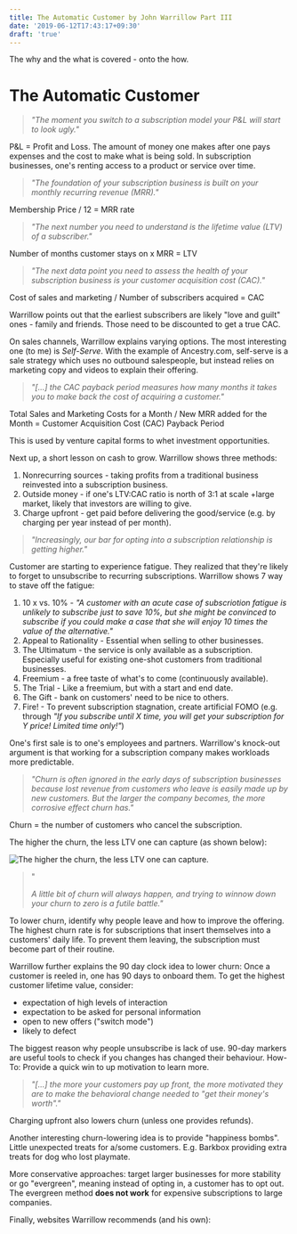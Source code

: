 ```yaml
---
title: The Automatic Customer by John Warrillow Part III
date: '2019-06-12T17:43:17+09:30'
draft: 'true'
---
```

The why and the what is covered - onto the how.

# The Automatic Customer

> _"The moment you switch to a subscription model your P&L will start to look ugly."_

P&L = Profit and Loss. The amount of money one makes after one pays expenses and the cost to make what is being sold. In subscription businesses, one's renting access to a product or service over time.

> _"The foundation of your subscription business is built on your monthly recurring revenue (MRR)."_

Membership Price / 12 = MRR rate

> _"The next number you need to understand is the lifetime value (LTV) of a subscriber."_

Number of months customer stays on x MRR = LTV

> _"The next data point you need to assess the health of your subscription business is your customer acquisition cost (CAC)."_

Cost of sales and marketing / Number of subscribers acquired = CAC

Warrillow points out that the earliest subscribers are likely "love and guilt" ones - family and friends. Those need to be discounted to get a true CAC.

On sales channels, Warrillow explains varying options. The most interesting one (to me) is _Self-Serve_. With the example of Ancestry.com, self-serve is a sale strategy which uses no outbound salespeople, but instead  relies on marketing copy and videos to explain their offering.

> _"\[...] the CAC payback period measures how many months it takes you to make back the cost of acquiring a customer."_

 Total Sales and Marketing Costs for a Month / New MRR added for the Month = Customer Acquisition Cost (CAC) Payback Period

This is used by venture capital forms to whet investment opportunities.

Next up, a short lesson on cash to grow. Warrillow shows three methods:

1. Nonrecurring sources - taking profits from a traditional business reinvested into a subscription business.
2. Outside money - if one's LTV:CAC ratio is north of 3:1 at scale +large market, likely that investors are willing to give.
3. Charge upfront - get paid before delivering the good/service (e.g. by charging per year instead of per month).

> _"Increasingly, our bar for opting into a subscription relationship is getting higher."_

Customer are starting to experience fatigue. They realized that they're likely to forget to unsubscribe to recurring subscriptions. Warrillow shows 7 way to stave off the fatigue:

1. 10 x vs. 10% - _"A customer with an acute case of subscriotion fatigue is unlikely to subscribe just to save 10%, but she might be convinced to subscribe if you could make a case that she will enjoy 10 times the value of the alternative."_
2. Appeal to Rationality - Essential when selling to other businesses.
3. The Ultimatum - the service is only available as a subscription. Especially useful for existing one-shot customers from traditional businesses.
4. Freemium - a free taste of what's to come (continuously available).
5. The Trial - Like a freemium, but with a start and end date.
6. The Gift - bank on customers' need to be nice to others.
7. Fire! - To prevent subscription stagnation, create artificial FOMO (e.g. through _"If you subscribe until X time, you will get your subscription for Y price! Limited time only!"_)

One's first sale is to one's employees and partners. Warrillow's knock-out argument is that working for a subscription company makes workloads more predictable.

> _"Churn is often ignored in the early days of subscription businesses because lost revenue from customers who leave is easily made up by new customers. But the larger the company becomes, the more corrosive effect churn has."_

Churn = the number of customers who cancel the subscription. 

The higher the churn, the less LTV one can capture (as shown below):

![The higher the churn, the less LTV one can capture.](/images/uploads/img_20190612_182815.jpg)

> "
>
> _A little bit of churn will always happen, and trying to winnow down your churn to zero is a futile battle."_

To lower churn, identify why people leave and how to improve the offering. The highest churn rate is for subscriptions that insert themselves into a customers' daily life. To prevent them leaving, the subscription must become part of their routine.

Warrillow further explains the 90 day clock idea to lower churn: Once a customer is reeled in, one has 90 days to onboard them. To get the highest customer lifetime value, consider:

* expectation of high levels of interaction
* expectation to be asked for personal information
* open to new offers ("switch mode")
* likely to defect

The biggest reason why people unsubscribe is lack of use. 90-day markers are useful tools to check if you changes has changed their behaviour. How-To: Provide a quick win to up motivation to learn more.

> _"\[...] the more your customers pay up front, the more motivated they are to make the behavioral change needed to "get their money's worth"."_

Charging upfront also lowers churn (unless one provides refunds). 

Another interesting churn-lowering idea is to provide "happiness bombs". Little unexpected treats for a/some customers. E.g. Barkbox providing extra treats for dog who lost playmate.

More conservative approaches: target larger businesses for more stability or go "evergreen", meaning instead of opting in, a customer has to opt out. The evergreen method **does not work** for expensive subscriptions to large companies.

Finally, websites Warrillow recommends (and his own):

